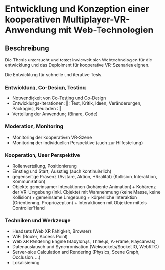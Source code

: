 # Entwicklung und Konzeption einer kooperativen Multiplayer-VR-Anwendung mit Web-Technologien

## Beschreibung
Die Thesis untersucht und testet inwieweit sich Webtechnologien für die entwicklung und das Deploiment für kooperative VR-Szenarien eignen.

Die Entwicklung für schnelle und iterative Tests.

### Entwicklung, Co-Design, Testing

- Notwendigkeit von Co-Testing und Co-Design
- Entwicklungs-Iterationen: ||: Test, Kritik, Ideen, Veränderungen, Packaging, Neuladen :||
- Verteilung der Anwendung (Binare, Code)

### Moderation, Monitoring

- Monitoring der kooperativen VR-Szene
- Monitoring der individuellen Perspektive (auch zur Hilfestellung)

### Kooperation, User Perspektive

- Rollenverteilung, Positionierung
- Einstieg und Start, Ausstieg (auch kontinuierlich)
- gegenseitige Präsenz (Avatare, Aktion, +Realität) (Kollision, Interaktion, Kommunikation)
- Objekte gemeinsamer Interaktionen (kohärente Animation)
+ Kohärenz der VR-Umgebung (inkl. Objekte) mit Wahrnehmung (keine Masse, keine Kollision)
+ gemeinsame Umgebung
+ körperliche Interaktion (Orientierung, Propriozeption)
+ Interaktionen mit Objekten mittels Controller/Hand 

### Techniken und Werkzeuge

- Headsets (Web XR Fähigkeit, Browser)
- WiFi (Router, Access Point)
- Web XR Rendering Engine (Babylon.js, Three.js, A-Frame, Playcanvas)
- Datenaustausch und Synchronisation (Websockets/Socket.IO, WebRTC)
- Server-side Calculation and Rendering (Physics, Scene Graph, Occlusion, ...)
- Lokalisierung